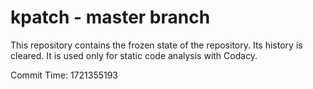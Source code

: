 # kpatch - master branch

This repository contains the frozen state of the repository.
Its history is cleared. It is used only for static code
analysis with Codacy.

Commit Time: 1721355193